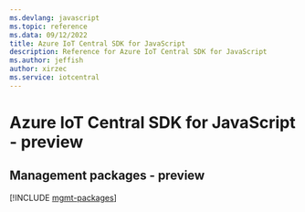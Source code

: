```yaml
---
ms.devlang: javascript
ms.topic: reference
ms.data: 09/12/2022
title: Azure IoT Central SDK for JavaScript
description: Reference for Azure IoT Central SDK for JavaScript
ms.author: jeffish
author: xirzec
ms.service: iotcentral
---
```

# Azure IoT Central SDK for JavaScript - preview

## Management packages - preview
[!INCLUDE [mgmt-packages](iot-central-mgmt-index.md)]
